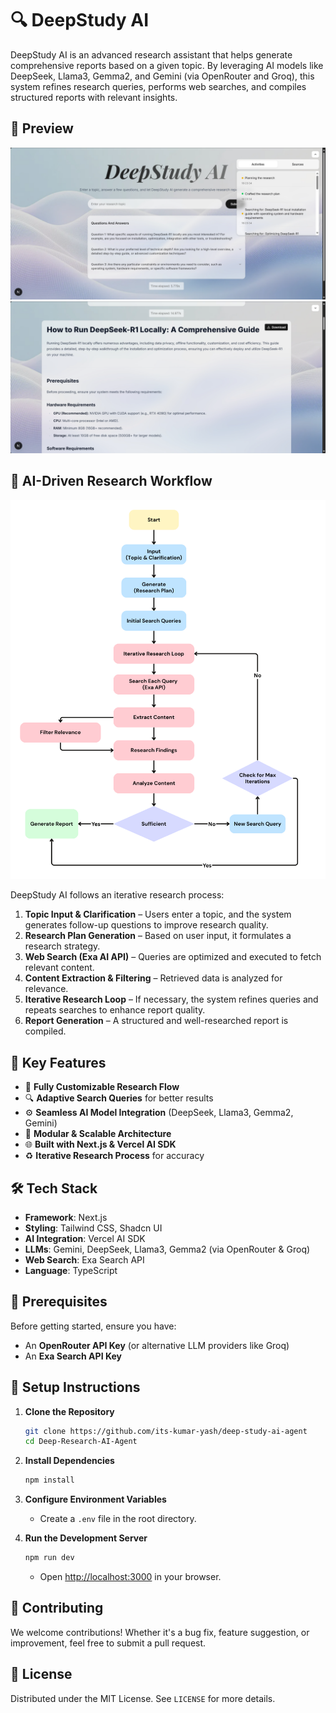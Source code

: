 # 🔍 DeepStudy AI

DeepStudy AI is an advanced research assistant that helps generate comprehensive reports based on a given topic. By leveraging AI models like DeepSeek, Llama3, Gemma2, and Gemini (via OpenRouter and Groq), this system refines research queries, performs web searches, and compiles structured reports with relevant insights.

## 📸 Preview

<p>
  <img src="./public/demo1.png" alt="img-demo1"></img>
  <img src="./public/demo2.png" alt="img-demo2"></img>
</p>

## 🧠 AI-Driven Research Workflow

<p>
  <img src="./public/AI Agent WorkFLow.png" alt="workflow"></img>
</p>

DeepStudy AI follows an iterative research process:

1. **Topic Input & Clarification** – Users enter a topic, and the system generates follow-up questions to improve research quality.
2. **Research Plan Generation** – Based on user input, it formulates a research strategy.
3. **Web Search (Exa AI API)** – Queries are optimized and executed to fetch relevant content.
4. **Content Extraction & Filtering** – Retrieved data is analyzed for relevance.
5. **Iterative Research Loop** – If necessary, the system refines queries and repeats searches to enhance report quality.
6. **Report Generation** – A structured and well-researched report is compiled.

## 🚀 Key Features

- 🔧 **Fully Customizable Research Flow**
- 🔍 **Adaptive Search Queries** for better results
- ⚙️ **Seamless AI Model Integration** (DeepSeek, Llama3, Gemma2, Gemini)
- 💼 **Modular & Scalable Architecture**
- 🌐 **Built with Next.js & Vercel AI SDK**
- ♻️ **Iterative Research Process** for accuracy

## 🛠️ Tech Stack

- **Framework**: Next.js
- **Styling**: Tailwind CSS, Shadcn UI
- **AI Integration**: Vercel AI SDK
- **LLMs**: Gemini, DeepSeek, Llama3, Gemma2 (via OpenRouter & Groq)
- **Web Search**: Exa Search API
- **Language**: TypeScript

## 📌 Prerequisites

Before getting started, ensure you have:

- An **OpenRouter API Key** (or alternative LLM providers like Groq)
- An **Exa Search API Key**

## 🔧 Setup Instructions

1. **Clone the Repository**

   ```bash
   git clone https://github.com/its-kumar-yash/deep-study-ai-agent
   cd Deep-Research-AI-Agent
   ```

2. **Install Dependencies**

   ```bash
   npm install
   ```

3. **Configure Environment Variables**

   - Create a `.env` file in the root directory.

4. **Run the Development Server**

   ```bash
   npm run dev
   ```

   - Open [http://localhost:3000](http://localhost:3000) in your browser.

## 🤝 Contributing

We welcome contributions! Whether it's a bug fix, feature suggestion, or improvement, feel free to submit a pull request.

## 📜 License

Distributed under the MIT License. See `LICENSE` for more details.



